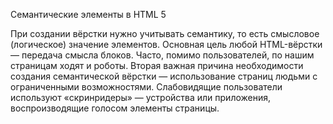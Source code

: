 Семантические элементы в HTML 5

При создании вёрстки нужно учитывать семантику, то есть смысловое (логическое) значение элементов.
Основная цель любой HTML-вёрстки — передача смысла блоков.
Часто, помимо пользователей, по нашим страницам ходят и роботы.
Вторая важная причина необходимости создания семантической вёрстки — использование страниц людьми с ограниченными возможностями.
Слабовидящие пользователи используют «скринридеры» — устройства или приложения, воспроизводящие голосом элементы страницы.
